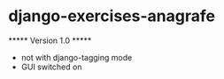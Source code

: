 django-exercises-anagrafe
=========================

***** Version 1.0 *****

- not with django-tagging mode 
- GUI switched on

